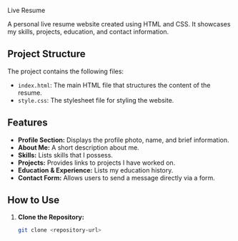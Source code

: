 Live Resume

A personal live resume website created using HTML and CSS. It showcases my skills, projects, education, and contact information.

## Project Structure

The project contains the following files:
- `index.html`: The main HTML file that structures the content of the resume.
- `style.css`: The stylesheet file for styling the website.

## Features

- **Profile Section:** Displays the profile photo, name, and brief information.
- **About Me:** A short description about me.
- **Skills:** Lists skills that I possess.
- **Projects:** Provides links to projects I have worked on.
- **Education & Experience:** Lists my education history.
- **Contact Form:** Allows users to send a message directly via a form.

## How to Use

1. **Clone the Repository:**
   ```bash
   git clone <repository-url>